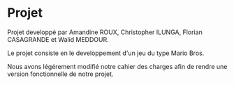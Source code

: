 # Projet
Projet developpé par Amandine ROUX, Christopher ILUNGA, Florian CASAGRANDE et Walid MEDDOUR.


Le projet consiste en le developpement d'un jeu du type Mario Bros.

Nous avons légérement modifié notre cahier des charges afin de rendre une version fonctionnelle de notre projet.
